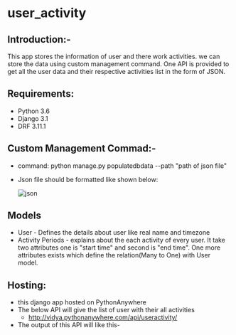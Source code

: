 # user_activity

## Introduction:-
This app stores the information of user and there work activities. we can store the data using custom management command. One API is provided to                    get all the user data and their respective activities list in the form of JSON.

## Requirements:
  - Python 3.6
  - Django 3.1
  - DRF 3.11.1

## Custom Management Commad:- 
  - command: python manage.py populatedbdata --path "path of json file"
  - Json file should be formatted like shown below:
      
      ![json](https://user-images.githubusercontent.com/31935438/89707884-fdcf6680-d98f-11ea-934d-1b1618c3d357.png)
  
  

## Models
  - User -  Defines the details about user like real name and timezone
  - Activity Periods - explains about the each activity of every user. It take two attributes one is "start time" and second is "end time". One more attributes                            exists which define the relation(Many to One) with User model.
  
  
## Hosting:
  - this django app hosted on PythonAnywhere
  - The below API will give the list of user with their all activities
      - http://vidya.pythonanywhere.com/api/useractivity/
  - The output of this API will like this-
    
  
